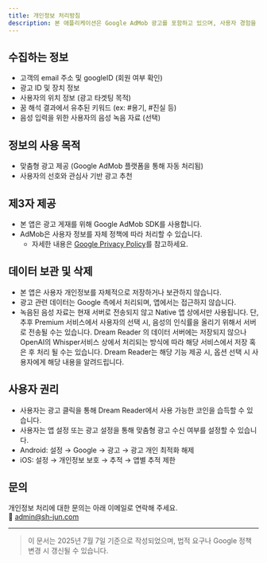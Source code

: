 ```yaml
---
title: 개인정보 처리방침
description: 본 애플리케이션은 Google AdMob 광고를 포함하고 있으며, 사용자 경험을 개선하고 맞춤형 광고를 제공하기 위해 일부 정보를 수집할 수 있습니다.
---
```


## 수집하는 정보

- 고객의 email 주소 및 googleID (회원 여부 확인)
- 광고 ID 및 장치 정보
- 사용자의 위치 정보 (광고 타겟팅 목적)
- 꿈 해석 결과에서 유추된 키워드 (ex: #용기, #진실 등)
- 음성 입력을 위한 사용자의 음성 녹음 자료 (선택)

## 정보의 사용 목적

- 맞춤형 광고 제공 (Google AdMob 플랫폼을 통해 자동 처리됨)
- 사용자의 선호와 관심사 기반 광고 추천

## 제3자 제공

- 본 앱은 광고 게재를 위해 Google AdMob SDK를 사용합니다.
- AdMob은 사용자 정보를 자체 정책에 따라 처리할 수 있습니다.
  - 자세한 내용은 [Google Privacy Policy](https://policies.google.com/privacy)를 참고하세요.

## 데이터 보관 및 삭제

- 본 앱은 사용자 개인정보를 자체적으로 저장하거나 보관하지 않습니다.
- 광고 관련 데이터는 Google 측에서 처리되며, 앱에서는 접근하지 않습니다.
- 녹음된 음성 자료는 현재 서버로 전송되지 않고 Native 앱 상에서만 사용됩니다. 단, 추후 Premium 서비스에서 사용자의 선택 시, 음성의 인식률을 올리기 위해서 서버로 전송될 수는 있습니다. Dream Reader 의 데이터 서버에는 저장되지 않으나 OpenAI의 Whisper서비스 상에서 처리되는 방식에 따라 해당 서비스에서 저장 혹은 후 처리 될 수는 있습니다. Dream Reader는 해당 기능 제공 시, 옵션 선택 시 사용자에게 해당 내용을 알려드립니다.

## 사용자 권리

- 사용자는 광고 클릭을 통해 Dream Reader에서 사용 가능한 코인을 습득할 수 있습니다.
- 사용자는 앱 설정 또는 광고 설정을 통해 맞춤형 광고 수신 여부를 설정할 수 있습니다.
- Android: 설정 → Google → 광고 → 광고 개인 최적화 해제
- iOS: 설정 → 개인정보 보호 → 추적 → 앱별 추적 제한

## 문의

개인정보 처리에 대한 문의는 아래 이메일로 연락해 주세요.  
📧 admin@sh-jun.com

---

> 이 문서는 2025년 7월 7일 기준으로 작성되었으며, 법적 요구나 Google 정책 변경 시 갱신될 수 있습니다.